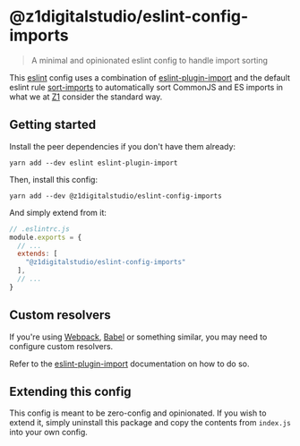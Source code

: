 # @z1digitalstudio/eslint-config-imports

> A minimal and opinionated eslint config to handle import sorting

This [eslint][eslint] config uses a combination of
[eslint-plugin-import][plugin-import] and the default eslint rule
[sort-imports][sort-imports] to automatically sort CommonJS and ES imports in
what we at [Z1][z1] consider the standard way.

## Getting started

Install the peer dependencies if you don't have them already:

```
yarn add --dev eslint eslint-plugin-import
```

Then, install this config:

```
yarn add --dev @z1digitalstudio/eslint-config-imports
```

And simply extend from it:

```javascript
// .eslintrc.js
module.exports = {
  // ...
  extends: [
    "@z1digitalstudio/eslint-config-imports"
  ],
  // ...
}
```

## Custom resolvers

If you're using [Webpack][webpack], [Babel][babel] or something similar, you
may need to configure custom resolvers.

Refer to the [eslint-plugin-import][plugin-imports-resolver] documentation on
how to do so.

## Extending this config

This config is meant to be zero-config and opinionated. If you wish to extend
it, simply uninstall this package and copy the contents from `index.js` into
your own config.

[eslint]: https://eslint.org/
[plugin-import]: https://github.com/benmosher/eslint-plugin-import
[sort-imports]: https://eslint.org/docs/rules/sort-imports
[z1]: https://z1.digital/
[webpack]: https://webpack.js.org/
[babel]: https://babeljs.io/
[plugin-imports-resolver]: https://github.com/benmosher/eslint-plugin-import#resolvers
